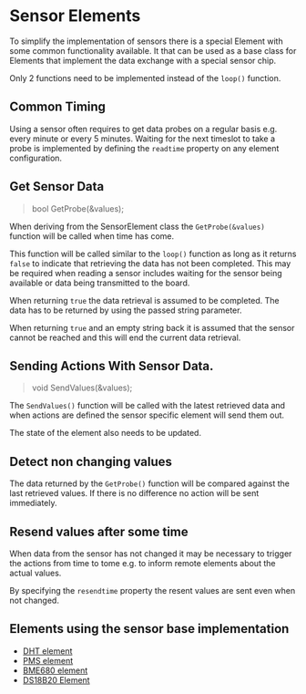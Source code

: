 # Sensor Elements


To simplify the implementation of sensors  there is a special Element with some common functionality available.
It that can be used as a base class for Elements that implement the data exchange with a special sensor chip.

Only 2 functions need to be implemented instead of the `loop()` function.


## Common Timing

Using a sensor often requires to get data probes on a regular basis e.g. every minute or every 5 minutes. Waiting for the next timeslot to take a probe is implemented by defining the `readtime` property on any element configuration.


## Get Sensor Data

> bool GetProbe(&values);

When deriving from the SensorElement class the `GetProbe(&values)` function will be called when time has come.

This function will be called similar to the `loop()` function as long as it returns `false` to indicate that retrieving the data has not been completed. This may be required when reading a sensor includes waiting for the sensor being available or data being transmitted to the board.

When returning `true` the data retrieval is assumed to be completed. The data has to be returned by using the passed string parameter.

When returning `true` and an empty string back it is assumed that the sensor cannot be reached and this will end the current data retrieval.


## Sending Actions With Sensor Data.

> void SendValues(&values);

The `SendValues()` function will be called with the latest retrieved data and when actions are defined the sensor specific element will send them out.

The state of the element also needs to be updated.


## Detect non changing values

The data returned by the `GetProbe()` function will be compared against the last retrieved values. If there is no difference no action will be sent immediately.


## Resend values after some time

When data from the sensor has not changed it may be necessary to trigger the actions from time to tome e.g. to inform remote elements about the actual values.

By specifying the `resendtime` property the resent values are sent even when not changed. 


## Elements using the sensor base implementation

* [DHT element](/elements/dht.md)
* [PMS element](/elements/pms.md)
* [BME680 element](/elements/bme680.md)
* [DS18B20 Element](/elements/ds18b20.md)

